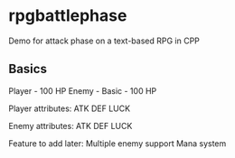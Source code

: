 # rpgbattlephase
Demo for attack phase on a text-based RPG in CPP

## Basics
Player - 100 HP
Enemy - Basic - 100 HP

Player attributes:
ATK
DEF
LUCK

Enemy attributes:
ATK
DEF
LUCK

Feature to add later:
Multiple enemy support
Mana system